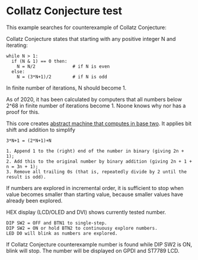 # Collatz Conjecture test

This example searches for counterexample of Collatz Conjecture:

Collatz Conjecture states that starting with any positive
integer N and iterating:

    while N > 1:
      if (N & 1) == 0 then:
        N = N/2              # if N is even
      else:
        N = (3*N+1)/2        # if N is odd

In finite number of iterations, N should become 1.

As of 2020, it has been calculated by computers that
all numbers below 2^68 in finite number of iterations
become 1. Noone knows why nor has a proof for this.

This core creates
[abstract machine that computes in base two](https://en.wikipedia.org/wiki/Collatz_conjecture#As_an_abstract_machine_that_computes_in_base_two).
It applies bit shift and addition to simplify

    3*N+1 = (2*N+1)+N

    1. Append 1 to the (right) end of the number in binary (giving 2n + 1);
    2. Add this to the original number by binary addition (giving 2n + 1 + n = 3n + 1);
    3. Remove all trailing 0s (that is, repeatedly divide by 2 until the result is odd).

If numbers are explored in incremental order,
it is sufficient to stop when value becomes
smaller than starting value, because smaller
values have already been explored.

HEX display (LCD/OLED and DVI) shows currently tested number.

    DIP SW2 = OFF and BTN1 to single-step.
    DIP SW2 = ON or hold BTN2 to continuousy explore numbers.
    LED D0 will blink as numbers are explored.

If Collatz Conjecture counterexample number is found while
DIP SW2 is ON, blink will stop.
The number will be displayed on GPDI and ST7789 LCD.
